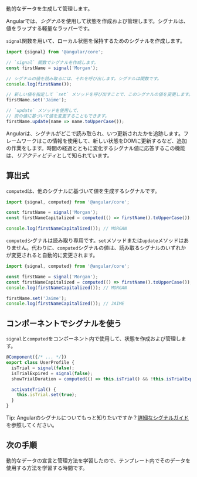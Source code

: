<docs-decorative-header title="Signals" imgSrc="adev/src/assets/images/signals.svg"> <!-- markdownlint-disable-line -->
動的なデータを生成して管理します。
</docs-decorative-header>

Angularでは、*シグナル*を使用して状態を作成および管理します。シグナルは、値をラップする軽量なラッパーです。

`signal`関数を用いて、ローカル状態を保持するためのシグナルを作成します。

```typescript
import {signal} from '@angular/core';

// `signal` 関数でシグナルを作成します。
const firstName = signal('Morgan');

// シグナルの値を読み取るには、それを呼び出します。シグナルは関数です。
console.log(firstName());

// 新しい値を指定して `set` メソッドを呼び出すことで、このシグナルの値を変更します。
firstName.set('Jaime');

// `update` メソッドを使用して、
// 前の値に基づいて値を変更することもできます。
firstName.update(name => name.toUpperCase()); 
```

Angularは、シグナルがどこで読み取られ、いつ更新されたかを追跡します。フレームワークはこの情報を使用して、新しい状態をDOMに更新するなど、追加の作業をします。時間の経過とともに変化するシグナル値に応答するこの機能は、*リアクティビティ*として知られています。

## 算出式

`computed`は、他のシグナルに基づいて値を生成するシグナルです。

```typescript
import {signal, computed} from '@angular/core';

const firstName = signal('Morgan');
const firstNameCapitalized = computed(() => firstName().toUpperCase());

console.log(firstNameCapitalized()); // MORGAN
``` 

`computed`シグナルは読み取り専用です。`set`メソッドまたは`update`メソッドはありません。代わりに、`computed`シグナルの値は、読み取るシグナルのいずれかが変更されると自動的に変更されます。

```typescript
import {signal, computed} from '@angular/core';

const firstName = signal('Morgan');
const firstNameCapitalized = computed(() => firstName().toUpperCase());
console.log(firstNameCapitalized()); // MORGAN

firstName.set('Jaime');
console.log(firstNameCapitalized()); // JAIME
```

## コンポーネントでシグナルを使う

`signal`と`computed`をコンポーネント内で使用して、状態を作成および管理します。

```typescript
@Component({/* ... */})
export class UserProfile {
  isTrial = signal(false);
  isTrialExpired = signal(false);
  showTrialDuration = computed(() => this.isTrial() && !this.isTrialExpired());

  activateTrial() {
    this.isTrial.set(true);
  }
}
```

Tip: Angularのシグナルについてもっと知りたいですか？[詳細なシグナルガイド](guide/signals)を参照してください。

## 次の手順

動的なデータの宣言と管理方法を学習したので、テンプレート内でそのデータを使用する方法を学習する時間です。

<docs-pill-row>
  <docs-pill title="テンプレートによる動的なインターフェース" href="essentials/templates" />
  <docs-pill title="詳細なシグナルガイド" href="guide/signals" />
</docs-pill-row>
